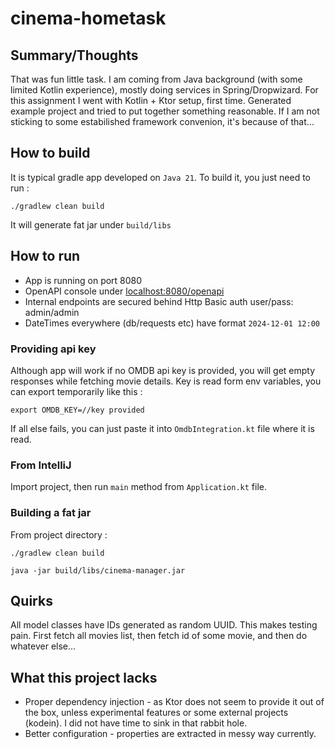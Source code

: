 # cinema-hometask

## Summary/Thoughts

That was fun little task. I am coming from Java background (with some limited Kotlin experience), mostly doing services in Spring/Dropwizard. For this assignment I went with Kotlin + Ktor setup, first time. Generated example project and tried to put together something reasonable. If I am not sticking to some estabilished framework convenion, it's because of that...

## How to build

It is typical gradle app developed on `Java 21`. To build it, you just need to run :

```
./gradlew clean build
```

It will generate fat jar under `build/libs`

## How to run

* App is running on port 8080
* OpenAPI console under [localhost:8080/openapi](http://localhost:8080/openapi)
* Internal endpoints are secured behind Http Basic auth user/pass: admin/admin
* DateTimes everywhere (db/requests etc) have format `2024-12-01 12:00`

### Providing api key

Although app will work if no OMDB api key is provided, you will get empty responses while fetching movie details. Key is read form env variables, you can export temporarily like this :

```
export OMDB_KEY=//key provided
```

If all else fails, you can just paste it into `OmdbIntegration.kt` file where it is read.

### From IntelliJ

Import project, then run `main` method from `Application.kt` file.

### Building a fat jar

From project directory :

```
./gradlew clean build

java -jar build/libs/cinema-manager.jar
```

## Quirks

All model classes have IDs generated as random UUID. This makes testing pain. First fetch all movies list, then fetch id of some movie, and then do whatever else...

## What this project lacks

* Proper dependency injection - as Ktor does not seem to provide it out of the box, unless experimental features or some external projects (kodein). I did not have time to sink in that rabbit hole.
* Better configuration - properties are extracted in messy way currently.
